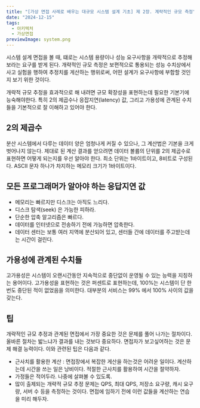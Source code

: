 ```yaml
---
title: "[가상 면접 사례로 배우는 대규모 시스템 설계 기초] 제 2장. 계략적인 규모 측정"
date: "2024-12-15"
tags:
  - 아키텍처
  - 가상면접 
previewImage: system.png
---
```


시스템 설계 면접을 볼 때, 떄로는 시스템 용량이나 성능 요구사항을 개략적으로 추정해보라는 요구를 받게 된다. 개략적인 규모 측정은 보편적으로 통용되는 성능 수치상에서 사고 실험을 행하여 추정치를 게산하는 행위로써, 어떤 설계가 요구사항에 부합할 것인지 보기 위한 것이다.

개략적 규모 추정을 효과적으로 해 내려면 규모 확장성을 표현하는데 필요한 기본기에 능숙해야한다. 특히 2의 제곱수나 응잡지연(latency) 값, 그리고 가용성에 관계된 수치들을 기본적으로 잘 이해하고 있어야 한다.

## 2의 제곱수

분산 시스템에서 다루는 데이터 양은 엄청나게 커질 수 있으나, 그 계산법은 기본을 크게 벗어나지 않는다. 제대로 된 계산 결과를 얻으려면 데이터 볼륨의 단위를 2의 제곱수로 표현하면 어떻게 되는지를 우선 알아야 한다. 최소 단위는 1바이트이고, 8비트로 구성된다. ASCII 문자 하나가 차지하는 메모리 크기가 1바이트이다. 

## 모든 프로그래머가 알아야 하는 응답지연 값

- 메모리는 빠르지만 디스크는 아직도 느리다.
- 디스크 탐색(seek) 은 가능한 피하라.
- 단순한 압축 알고리즘은 빠르다.
- 데이터를 인터넷으로 전송하기 전에 가능하면 압축한다.
- 데이터 센터는 보통 여러 지역에 분산되어 있고, 센터들 간에 데이터를 주고받는데는 시간이 걸린다.

## 가용성에 관계된 수치들

고가용성은 시스템이 오랜시간동안 지속적으로 중단없이 운영될 수 있는 능력을 지칭하는 용어이다. 고가용성을 표현하는 것은 퍼센트로 표현하는데, 100%는 시스템이 단 한번도 중단된 적이 없었음을 의미한다. 대부분의 서비스는 99% 에서 100% 사이의 값을 갖는다.

## 팁

개략적인 규모 추정과 관계된 면접에서 가장 중요한 것은 문제를 풀어 나가는 절차이다. 올바른 절차는 밟느냐가 결과를 내는 것보다 중요하다. 면접자가 보고싶어하는 것은 문제 해결 능력이다. 이와 관련된 팁은 다음과 같다.

- 근사치를 활용한 계산 : 면접장에서 복잡한 게산을 하는것은 어려운 일이다. 계산하는데 시간을 쓰는 일은 낭비이다. 적절한 근사치를 활용하여 시간을 절약하자.
- 가정들은 적어두라. 나중에 살펴볼 수 있도록.
- 많이 출제되는 개략적 규모 추정 문제는 QPS, 최대 QPS, 저장소 요구량, 캐시 요구량, 서버 수 등을 측정하는 것이다. 면접에 임하기 전에 이런 값들을 계산하는 연습을 미리 해두자. 

